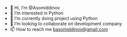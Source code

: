 - 👋 Hi, I’m @Asomiddinov
- 👀 I’m interested in Python 
- 🌱 I’m currently doing project using Python
- 💞️ I’m looking to collaborate on development company
- 📫 How to reach me basomiddinov@gmail.com

<!---
Asomiddinov/Asomiddinov is a ✨ special ✨ repository because its `README.md` (this file) appears on your GitHub profile.
You can click the Preview link to take a look at your changes.
--->
